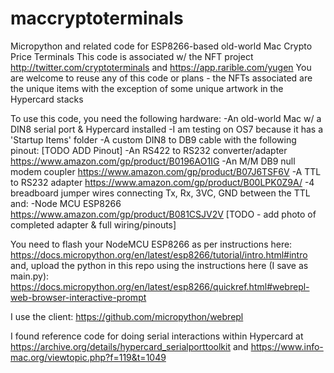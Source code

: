 # maccryptoterminals
Micropython and related code for ESP8266-based old-world Mac Crypto Price Terminals
This code is associated w/ the NFT project http://twitter.com/cryptoterminals and https://app.rarible.com/yugen
You are welcome to reuse any of this code or plans - the NFTs associated are the unique items with the exception of some unique artwork in the Hypercard stacks

To use this code, you need the following hardware:
-An old-world Mac w/ a DIN8 serial port & Hypercard installed
-I am testing on OS7 because it has a 'Startup Items' folder
-A custom DIN8 to DB9 cable with the following pinout: [TODO ADD Pinout]
-An RS422 to RS232 converter/adapter https://www.amazon.com/gp/product/B0196AO1IG
-An M/M DB9 null modem coupler https://www.amazon.com/gp/product/B07J6TSF6V
-A TTL to RS232 adapter https://www.amazon.com/gp/product/B00LPK0Z9A/
-4 breadboard jumper wires connecting Tx, Rx, 3VC, GND between the TTL and:
-Node MCU ESP8266 https://www.amazon.com/gp/product/B081CSJV2V
[TODO - add photo of completed adapter & full wiring/pinouts]

You need to flash your NodeMCU ESP8266 as per instructions here:
https://docs.micropython.org/en/latest/esp8266/tutorial/intro.html#intro
and, upload the python in this repo using the instructions here (I save as main.py):
https://docs.micropython.org/en/latest/esp8266/quickref.html#webrepl-web-browser-interactive-prompt

I use the client: https://github.com/micropython/webrepl

I found reference code for doing serial interactions within Hypercard at 
https://archive.org/details/hypercard_serialporttoolkit
and
https://www.info-mac.org/viewtopic.php?f=119&t=1049
